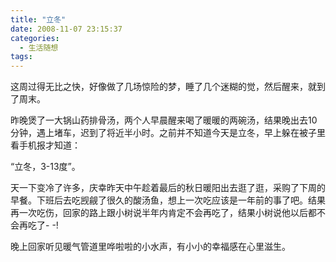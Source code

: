 ```yaml
---
title: "立冬"
date: 2008-11-07 23:15:37
categories:
  - 生活随想
tags:
---
```


这周过得无比之快，好像做了几场惊险的梦，睡了几个迷糊的觉，然后醒来，就到了周末。

昨晚煲了一大锅山药排骨汤，两个人早晨醒来喝了暖暖的两碗汤，结果晚出去10分钟，遇上堵车，迟到了将近半小时。之前并不知道今天是立冬，早上躲在被子里看手机报才知道：

“立冬，3-13度”。

天一下变冷了许多，庆幸昨天中午趁着最后的秋日暖阳出去逛了逛，采购了下周的早餐。下班后去吃觊觎了很久的酸汤鱼，想上一次吃应该是一年前的事了吧。结果再一次吃伤，回家的路上跟小树说半年内肯定不会再吃了，结果小树说他以后都不会再吃了\- -!

晚上回家听见暖气管道里哗啦啦的小水声，有小小的幸福感在心里滋生。